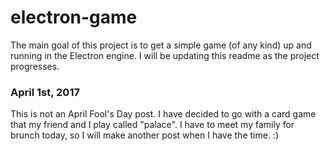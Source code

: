# electron-game

The main goal of this project is to get a simple game (of any kind) up and running in the Electron engine.
I will be updating this readme as the project progresses.

### April 1st, 2017
This is not an April Fool's Day post. I have decided to go with a card game that my friend and I play called "palace". I have to meet my family for brunch today, so I will make another post when I have the time. :)
